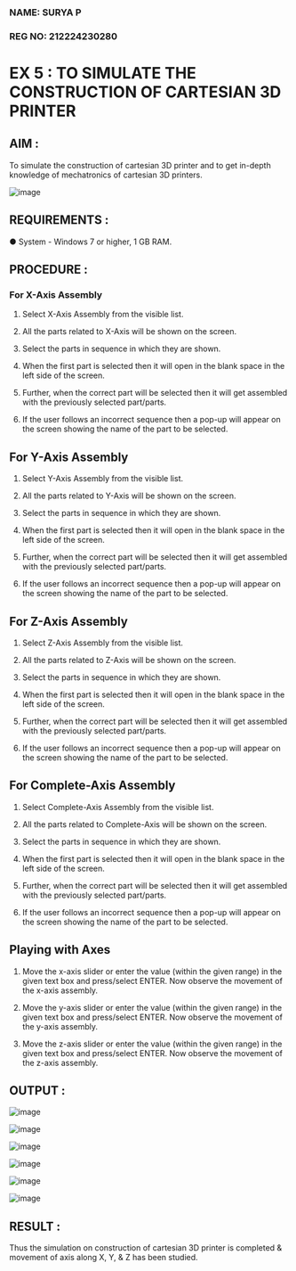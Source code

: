 ### NAME: SURYA P <br>
### REG NO: 212224230280
# EX 5 : TO SIMULATE THE CONSTRUCTION OF CARTESIAN 3D PRINTER

## AIM : 
To simulate the construction of cartesian 3D printer and to get in-depth knowledge of mechatronics of cartesian 3D printers.

![image](https://github.com/Sellakumar1987/Ex.-No.-3---SIMULATION-OF-CARTESIAN-3D-PRINTER-MACHINE/assets/113594316/69572917-1257-45d7-bf57-ff48a6e5a711)

## REQUIREMENTS :

●	System - Windows 7 or higher, 1 GB RAM.

## PROCEDURE :

### For X-Axis Assembly

1.	Select X-Axis Assembly from the visible list.

2.	All the parts related to X-Axis will be shown on the screen.

3.	Select the parts in sequence in which they are shown.

4.	When the first part is selected then it will open in the blank space in the left side of the screen.

5.	Further, when the correct part will be selected then it will get assembled with the previously selected part/parts.

6.	If the user follows an incorrect sequence then a pop-up will appear on the screen showing the name of the part to be selected.

## For Y-Axis Assembly

1.	Select Y-Axis Assembly from the visible list.

2.	All the parts related to Y-Axis will be shown on the screen.

3.	Select the parts in sequence in which they are shown.

4.	When the first part is selected then it will open in the blank space in the left side of the screen.

5.	Further, when the correct part will be selected then it will get assembled with the previously selected part/parts.

6.	If the user follows an incorrect sequence then a pop-up will appear on the screen showing the name of the part to be selected.

## For Z-Axis Assembly

1.	Select Z-Axis Assembly from the visible list.

2.	All the parts related to Z-Axis will be shown on the screen.

3.	Select the parts in sequence in which they are shown.

4.	When the first part is selected then it will open in the blank space in the left side of the screen.

5.	Further, when the correct part will be selected then it will get assembled with the previously selected part/parts.

6.	If the user follows an incorrect sequence then a pop-up will appear on the screen showing the name of the part to be selected.

## For Complete-Axis Assembly

1.	Select Complete-Axis Assembly from the visible list.

2.	All the parts related to Complete-Axis will be shown on the screen.

3.	Select the parts in sequence in which they are shown.

4.	When the first part is selected then it will open in the blank space in the left side of the screen.

5.	Further, when the correct part will be selected then it will get assembled with the previously selected part/parts.

6.	If the user follows an incorrect sequence then a pop-up will appear on the screen showing the name of the part to be selected.

## Playing with Axes

1.	Move the x-axis slider or enter the value (within the given range) in the given text box and press/select ENTER. Now observe the movement of the x-axis assembly.

2.	Move the y-axis slider or enter the value (within the given range) in the given text box and press/select ENTER. Now observe the movement of the y-axis assembly.

3.	Move the z-axis slider or enter the value (within the given range) in the given text box and press/select ENTER. Now observe the movement of the z-axis assembly.

## OUTPUT : 

![image](https://github.com/Sellakumar1987/Ex.-No.-3---SIMULATION-OF-CARTESIAN-3D-PRINTER-MACHINE/assets/113594316/3b394ffa-4aea-4e56-a12b-eccab47afee5)

![image](https://github.com/Sellakumar1987/Ex.-No.-3---SIMULATION-OF-CARTESIAN-3D-PRINTER-MACHINE/assets/113594316/cf47ce68-c7b4-4cbc-b57f-ccd68b7bcbb7)

![image](https://github.com/Sellakumar1987/Ex.-No.-3---SIMULATION-OF-CARTESIAN-3D-PRINTER-MACHINE/assets/113594316/803397cb-5685-4bc2-82c2-6b1d1e3a2eec)

![image](https://github.com/Sellakumar1987/Ex.-No.-3---SIMULATION-OF-CARTESIAN-3D-PRINTER-MACHINE/assets/113594316/45ac4da8-f236-4e23-b0ce-a77aac6ac8b0)

![image](https://github.com/Sellakumar1987/Ex.-No.-3---SIMULATION-OF-CARTESIAN-3D-PRINTER-MACHINE/assets/113594316/e00b82b4-9aff-400f-9c57-288254dc3cd2)

![image](https://github.com/user-attachments/assets/11910dd7-2bbf-4679-8fba-a07754dcf9fa)

## RESULT :

Thus the simulation on construction of cartesian 3D printer is completed & movement of axis along X, Y, & Z has been studied.

